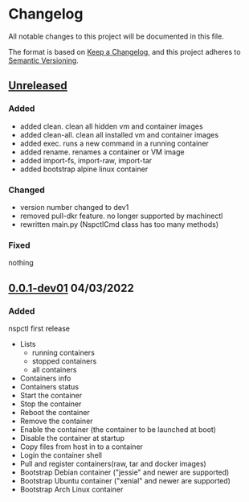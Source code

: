 # Changelog
All notable changes to this project will be documented in this file.

The format is based on [Keep a Changelog](https://keepachangelog.com/en/1.0.0/),
and this project adheres to [Semantic Versioning](https://semver.org/spec/v2.0.0.html).

## [Unreleased]

### Added

- added clean. clean all hidden vm and container images
- added clean-all. clean all installed vm and container images
- added exec. runs a new command in a running container
- added rename. renames a container or VM image
- added import-fs, import-raw, import-tar
- added bootstrap alpine linux container

### Changed

- version number changed to dev1
- removed pull-dkr feature. no longer supported by machinectl
- rewritten main.py (NspctlCmd class has too many methods)

### Fixed

nothing

## [0.0.1-dev01] 04/03/2022

### Added
nspctl first release

* Lists
  - running containers
  - stopped containers
  - all containers
* Containers info
* Containers status
* Start the container
* Stop the container
* Reboot the container
* Remove the container
* Enable the container (the container to be launched at boot)
* Disable the container at startup
* Copy files from host in to a container
* Login the container shell
* Pull and register containers(raw, tar and docker images)
* Bootstrap Debian container ("jessie" and newer are supported)
* Bootstrap Ubuntu container ("xenial" and newer are supported)
* Bootstrap Arch Linux container


[Unreleased]: https://github.com/mofm/nspctl/compare/0.0.1-dev01...HEAD
[0.0.1-dev01]: https://github.com/mofm/meta-econ/releases/tag/0.0.1-dev01
